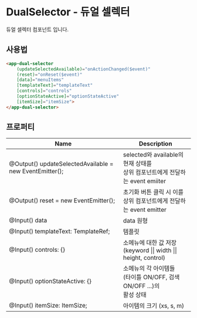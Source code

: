 # DualSelector - 듀얼 셀렉터

듀얼 셀렉터 컴포넌트 입니다.



## 사용법

```html
<app-dual-selector 
    (updateSelectedAvailable)="onActionChanged($event)"
    (reset)="onReset($event)" 
    [data]="menuItems"
    [templateText]="templateText" 
    [controls]="controls"
    [optionStateActive]="optionStateActive" 
    [itemSize]="itemSize">
</app-dual-selector>
```



## 프로퍼티

| Name                                                    | Description                                                  |
| ------------------------------------------------------- | ------------------------------------------------------------ |
| @Output() updateSelectedAvailable = new EventEmitter(); | selected와 available의 현재 상태를<br />상위 컴포넌트에게 전달하는 event emiiter |
| @Output() reset = new EventEmitter();                   | 초기화 버튼 클릭 시 이를<br />상위 컴포넌트에게 전달하는 event emitter |
| @Input() data                                           | data 원형                                                    |
| @Input() templateText: TemplateRef<any>;                | 템플릿                                                       |
| @Input() controls: {}                                   | 소메뉴에 대한 값 저장<br />(keyword \|\| width \|\| height, control) |
| @Input() optionStateActive: {}                          | 소메뉴의 각 아이템들<br />(타이틀 ON/OFF, 검색 ON/OFF ...)의<br />활성 상태 |
| @Input() itemSize: ItemSize;                            | 아이템의 크기 (xs, s, m)                                     |



